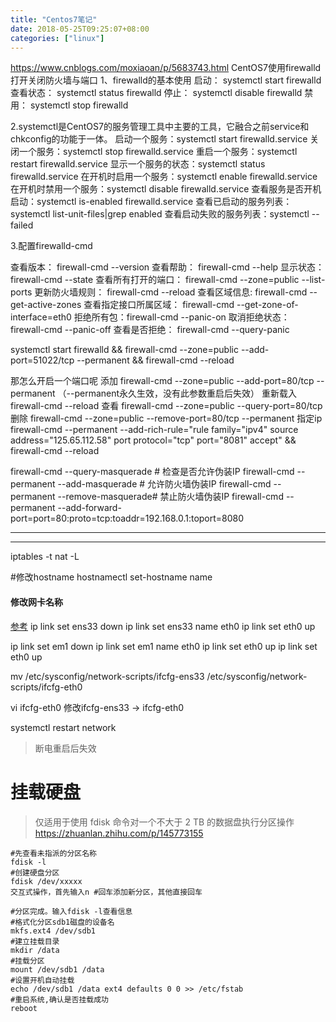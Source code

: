 ```yaml
---
title: "Centos7笔记"
date: 2018-05-25T09:25:07+08:00
categories: ["linux"]
---
```


https://www.cnblogs.com/moxiaoan/p/5683743.html
CentOS7使用firewalld打开关闭防火墙与端口
1、firewalld的基本使用
启动： systemctl start firewalld
查看状态： systemctl status firewalld 
停止： systemctl disable firewalld
禁用： systemctl stop firewalld
 
2.systemctl是CentOS7的服务管理工具中主要的工具，它融合之前service和chkconfig的功能于一体。
启动一个服务：systemctl start firewalld.service
关闭一个服务：systemctl stop firewalld.service
重启一个服务：systemctl restart firewalld.service
显示一个服务的状态：systemctl status firewalld.service
在开机时启用一个服务：systemctl enable firewalld.service
在开机时禁用一个服务：systemctl disable firewalld.service
查看服务是否开机启动：systemctl is-enabled firewalld.service
查看已启动的服务列表：systemctl list-unit-files|grep enabled
查看启动失败的服务列表：systemctl --failed

3.配置firewalld-cmd

查看版本： firewall-cmd --version
查看帮助： firewall-cmd --help
显示状态： firewall-cmd --state
查看所有打开的端口： firewall-cmd --zone=public --list-ports
更新防火墙规则： firewall-cmd --reload
查看区域信息:  firewall-cmd --get-active-zones
查看指定接口所属区域： firewall-cmd --get-zone-of-interface=eth0
拒绝所有包：firewall-cmd --panic-on
取消拒绝状态： firewall-cmd --panic-off
查看是否拒绝： firewall-cmd --query-panic


systemctl start firewalld && firewall-cmd --zone=public --add-port=51022/tcp --permanent  && firewall-cmd --reload

那怎么开启一个端口呢
添加
firewall-cmd --zone=public --add-port=80/tcp --permanent    （--permanent永久生效，没有此参数重启后失效）
重新载入
firewall-cmd --reload
查看
firewall-cmd --zone=public --query-port=80/tcp
删除
firewall-cmd --zone=public --remove-port=80/tcp --permanent
指定ip
firewall-cmd --permanent --add-rich-rule="rule family="ipv4" source address="125.65.112.58" port protocol="tcp" port="8081" accept" && firewall-cmd --reload


firewall-cmd --query-masquerade # 检查是否允许伪装IP
firewall-cmd --permanent --add-masquerade # 允许防火墙伪装IP
firewall-cmd --permanent --remove-masquerade# 禁止防火墙伪装IP
firewall-cmd --permanent --add-forward-port=port=80:proto=tcp:toaddr=192.168.0.1:toport=8080

---------------------

---------------------
iptables -t nat -L

#修改hostname
hostnamectl set-hostname name

#### 修改网卡名称
[参考](https://unix.stackexchange.com/questions/205010/centos-7-rename-network-interface-without-rebooting)
ip link set ens33 down
ip link set ens33 name eth0
ip link set eth0 up

ip link set em1 down
ip link set em1 name eth0
ip link set eth0 up
ip link set eth0 up

mv /etc/sysconfig/network-scripts/ifcfg-ens33 /etc/sysconfig/network-scripts/ifcfg-eth0

vi ifcfg-eth0
修改ifcfg-ens33 -> ifcfg-eth0

systemctl restart network

> 断电重启后失效

# 挂载硬盘
> 仅适用于使用 fdisk 命令对一个不大于 2 TB 的数据盘执行分区操作
https://zhuanlan.zhihu.com/p/145773155
````shell
#先查看未指派的分区名称
fdisk -l
#创建硬盘分区
fdisk /dev/xxxxx
交互式操作，首先输入n #回车添加新分区，其他直接回车

#分区完成。输入fdisk -l查看信息
#格式化分区sdb1磁盘的设备名
mkfs.ext4 /dev/sdb1
#建立挂载目录
mkdir /data
#挂载分区
mount /dev/sdb1 /data
#设置开机自动挂载
echo /dev/sdb1 /data ext4 defaults 0 0 >> /etc/fstab
#重启系统,确认是否挂载成功
reboot
````
